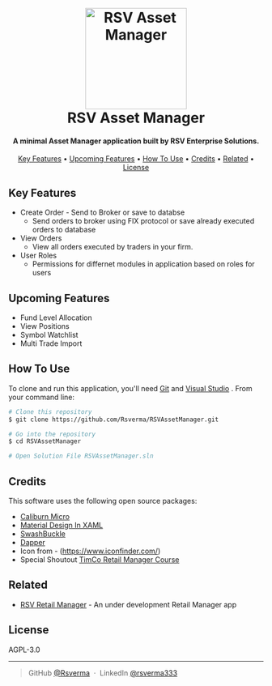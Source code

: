 <h1 align="center">
  <br>
  <a href="https://github.com/Rsverma/RSVAssetManager/archive/main.zip"><img src="https://github.com/Rsverma/RSVAssetManager/blob/main/RAMDesktopUI/Resources/AppIication.ico" alt="RSV Asset Manager" width="200"></a>
  <br>
  RSV Asset Manager
  <br>
</h1>

<h4 align="center">A minimal Asset Manager application built by RSV Enterprise Solutions.</h4>

<p align="center">
  <a href="#key-features">Key Features</a> •
  <a href="#upcoming-features">Upcoming Features</a> •
  <a href="#how-to-use">How To Use</a> •
  <a href="#credits">Credits</a> •
  <a href="#related">Related</a> •
  <a href="#license">License</a>
</p>

## Key Features

* Create Order - Send to Broker or save to databse
  - Send orders to broker using FIX protocol or save already executed orders to database
* View Orders
  - View all orders executed by traders in your firm.
* User Roles
  - Permissions for differnet modules in application based on roles for users 

## Upcoming Features
* Fund Level Allocation
* View Positions
* Symbol Watchlist
* Multi Trade Import

## How To Use

To clone and run this application, you'll need [Git](https://git-scm.com) and [Visual Studio](https://visualstudio.microsoft.com/) . From your command line:

```bash
# Clone this repository
$ git clone https://github.com/Rsverma/RSVAssetManager.git

# Go into the repository
$ cd RSVAssetManager

# Open Solution File RSVAssetManager.sln
```

## Credits

This software uses the following open source packages:

- [Caliburn Micro](https://caliburnmicro.com/)
- [Material Design In XAML](http://materialdesigninxaml.net/)
- [SwashBuckle](https://github.com/domaindrivendev/Swashbuckle.WebApi)
- [Dapper](https://github.com/StackExchange/Dapper)
- Icon from - (https://www.iconfinder.com/)
- Special Shoutout [TimCo Retail Manager Course](https://www.youtube.com/playlist?list=PLLWMQd6PeGY0bEMxObA6dtYXuJOGfxSPx)

## Related

- [RSV Retail Manager](https://github.com/Rsverma/RSVRetailManager) - An under development Retail Manager app

## License

AGPL-3.0 

---

> GitHub [@Rsverma](https://github.com/Rsverma) &nbsp;&middot;&nbsp;
> LinkedIn [@rsverma333](https://www.linkedin.com/in/rsverma333/)
